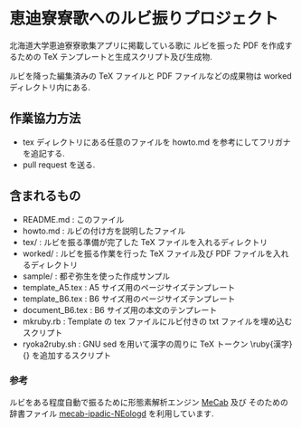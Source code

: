 # 恵迪寮寮歌へのルビ振りプロジェクト
北海道大学恵迪寮寮歌集アプリに掲載している歌に
ルビを振った PDF を作成するための TeX テンプレートと生成スクリプト及び生成物. 

ルビを降った編集済みの TeX ファイルと PDF ファイルなどの成果物は worked ディレクトリ内にある. 

## 作業協力方法
* tex ディレクトリにある任意のファイルを howto.md を参考にしてフリガナを追記する. 
* pull request を送る. 

## 含まれるもの
* README.md : このファイル
* howto.md : ルビの付け方を説明したファイル
* tex/ : ルビを振る準備が完了した TeX ファイルを入れるディレクトリ
* worked/ : ルビを振る作業を行った TeX ファイル及び PDF ファイルを入れるディレクトリ
* sample/ : 都ぞ弥生を使った作成サンプル
* template_A5.tex : A5 サイズ用のページサイズテンプレート
* template_B6.tex : B6 サイズ用のページサイズテンプレート
* document_B6.tex : B6 サイズ用の本文のテンプレート
* mkruby.rb : Template の tex ファイルにルビ付きの txt ファイルを埋め込むスクリプト
* ryoka2ruby.sh : GNU sed を用いて漢字の周りに TeX トークン \ruby{漢字}{} を追加するスクリプト

### 参考
ルビをある程度自動で振るために形態素解析エンジン [MeCab](http://taku910.github.io/mecab/) 及び
そのための辞書ファイル [mecab-ipadic-NEologd](https://github.com/neologd/mecab-ipadic-neologd) を利用しています. 
